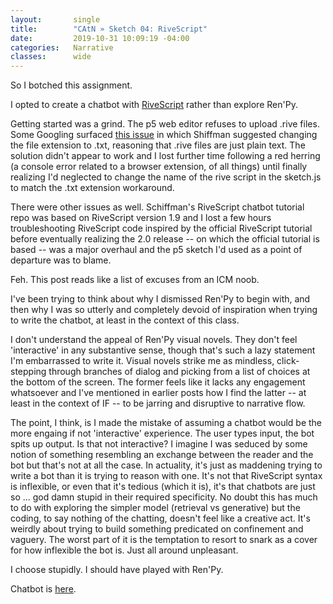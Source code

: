 ```yaml
---
layout:       single
title:        "CAtN » Sketch 04: RiveScript"
date:         2019-10-31 10:09:19 -04:00
categories:   Narrative
classes:      wide
---
```


So I botched this assignment.

I opted to create a chatbot with [RiveScript](https://www.rivescript.com/) rather than explore Ren'Py.

Getting started was a grind. The p5 web editor refuses to upload .rive files. Some Googling surfaced [this issue](https://github.com/processing/p5.js-web-editor/issues/534) in which Shiffman suggested changing the file extension to .txt, reasoning that .rive files are just plain text. The solution didn't appear to work and I lost further time following a red herring (a console error related to a browser extension, of all things) until finally realizing I'd neglected to change the name of the rive script in the sketch.js to match the .txt extension workaround.

There were other issues as well. Schiffman's RiveScript chatbot tutorial repo was based on RiveScript version 1.9 and I lost a few hours troubleshooting RiveScript code inspired by the official RiveScript tutorial before eventually realizing the 2.0 release -- on which the official tutorial is based -- was a major overhaul and the p5 sketch I'd used as a point of departure was to blame.

Feh. This post reads like a list of excuses from an ICM noob.

I've been trying to think about why I dismissed Ren'Py to begin with, and then why I was so utterly and completely devoid of inspiration when trying to write the chatbot, at least in the context of this class.

I don't understand the appeal of Ren'Py visual novels. They don't feel 'interactive' in any substantive sense, though that's such a lazy statement I'm embarrassed to write it. Visual novels strike me as mindless, click-stepping through branches of dialog and picking from a list of choices at the bottom of the screen. The former feels like it lacks any engagement whatsoever and I've mentioned in earlier posts how I find the latter -- at least in the context of IF -- to be jarring and disruptive to narrative flow.

The point, I think, is I made the mistake of assuming a chatbot would be the more engaing if not 'interactive' experience. The user types input, the bot spits up output. Is that not interactive? I imagine I was seduced by some notion of something resembling an exchange between the reader and the bot but that's not at all the case. In actuality, it's just as maddening trying to write a bot than it is trying to reason with one. It's not that RiveScript syntax is inflexible, or even that it's tedious (which it is), it's that chatbots are just so ... god damn stupid in their required specificity. No doubt this has much to do with exploring the simpler model (retrieval vs generative) but the coding, to say nothing of the chatting, doesn't feel like a creative act. It's weirdly about trying to build something predicated on confinement and vaguery. The worst part of it is the temptation to resort to snark as a cover for how inflexible the bot is. Just all around unpleasant.

I choose stupidly. I should have played with Ren'Py.

Chatbot is [here](http://j.mp/2PyPRvC).
